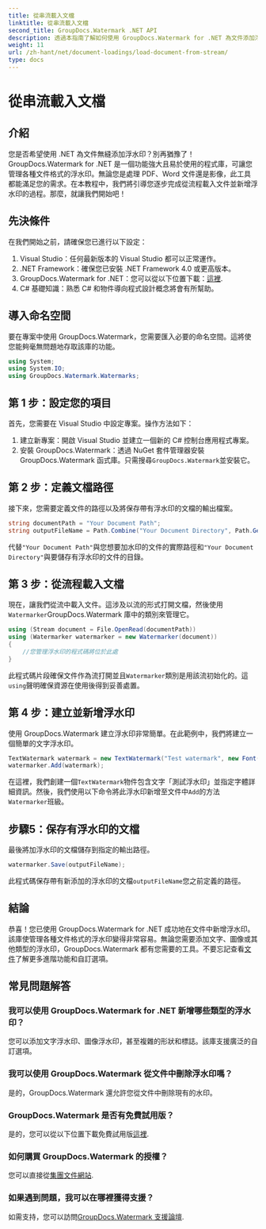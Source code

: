 ```yaml
---
title: 從串流載入文檔
linktitle: 從串流載入文檔
second_title: GroupDocs.Watermark .NET API
description: 透過本指南了解如何使用 GroupDocs.Watermark for .NET 為文件添加浮水印。非常適合希望增強文件安全性的開發人員。
weight: 11
url: /zh-hant/net/document-loadings/load-document-from-stream/
type: docs
---
```

# 從串流載入文檔

## 介紹
您是否希望使用 .NET 為文件無縫添加浮水印？別再猶豫了！ GroupDocs.Watermark for .NET 是一個功能強大且易於使用的程式庫，可讓您管理各種文件格式的浮水印。無論您是處理 PDF、Word 文件還是影像，此工具都能滿足您的需求。在本教程中，我們將引導您逐步完成從流程載入文件並新增浮水印的過程。那麼，就讓我們開始吧！
## 先決條件
在我們開始之前，請確保您已進行以下設定：
1. Visual Studio：任何最新版本的 Visual Studio 都可以正常運作。
2. .NET Framework：確保您已安裝 .NET Framework 4.0 或更高版本。
3.  GroupDocs.Watermark for .NET：您可以從以下位置下載：[這裡](https://releases.groupdocs.com/Watermark/net/).
4. C# 基礎知識：熟悉 C# 和物件導向程式設計概念將會有所幫助。

## 導入命名空間
要在專案中使用 GroupDocs.Watermark，您需要匯入必要的命名空間。這將使您能夠毫無問題地存取該庫的功能。
```csharp
using System;
using System.IO;
using GroupDocs.Watermark.Watermarks;
```
## 第 1 步：設定您的項目
首先，您需要在 Visual Studio 中設定專案。操作方法如下：
1. 建立新專案：開啟 Visual Studio 並建立一個新的 C# 控制台應用程式專案。
2. 安裝 GroupDocs.Watermark：透過 NuGet 套件管理器安裝 GroupDocs.Watermark 函式庫。只需搜尋`GroupDocs.Watermark`並安裝它。
## 第 2 步：定義文檔路徑
接下來，您需要定義文件的路徑以及將保存帶有浮水印的文檔的輸出檔案。
```csharp
string documentPath = "Your Document Path";
string outputFileName = Path.Combine("Your Document Directory", Path.GetFileName(documentPath));
```
代替`"Your Document Path"`與您想要加水印的文件的實際路徑和`"Your Document Directory"`與要儲存有浮水印的文件的目錄。
## 第 3 步：從流程載入文檔
現在，讓我們從流中載入文件。這涉及以流的形式打開文檔，然後使用`Watermarker`GroupDocs.Watermark 庫中的類別來管理它。
```csharp
using (Stream document = File.OpenRead(documentPath))
using (Watermarker watermarker = new Watermarker(document))
{
    //您管理浮水印的程式碼將位於此處
}
```
此程式碼片段確保文件作為流打開並且`Watermarker`類別是用該流初始化的。這`using`聲明確保資源在使用後得到妥善處置。
## 第 4 步：建立並新增浮水印
使用 GroupDocs.Watermark 建立浮水印非常簡單。在此範例中，我們將建立一個簡單的文字浮水印。
```csharp
TextWatermark watermark = new TextWatermark("Test watermark", new Font("Arial", 12));
watermarker.Add(watermark);
```
在這裡，我們創建一個`TextWatermark`物件包含文字「測試浮水印」並指定字體詳細資訊。然後，我們使用以下命令將此浮水印新增至文件中`Add`的方法`Watermarker`班級。
## 步驟5：保存有浮水印的文檔
最後將加浮水印的文檔儲存到指定的輸出路徑。
```csharp
watermarker.Save(outputFileName);
```
此程式碼保存帶有新添加的浮水印的文檔`outputFileName`您之前定義的路徑。

## 結論
恭喜！您已使用 GroupDocs.Watermark for .NET 成功地在文件中新增浮水印。該庫使管理各種文件格式的浮水印變得非常容易。無論您需要添加文字、圖像或其他類型的浮水印，GroupDocs.Watermark 都有您需要的工具。不要忘記查看[文件](https://tutorials.groupdocs.com/Watermark/net/)了解更多進階功能和自訂選項。
## 常見問題解答
### 我可以使用 GroupDocs.Watermark for .NET 新增哪些類型的浮水印？
您可以添加文字浮水印、圖像浮水印，甚至複雜的形狀和標誌。該庫支援廣泛的自訂選項。
### 我可以使用 GroupDocs.Watermark 從文件中刪除浮水印嗎？
是的，GroupDocs.Watermark 還允許您從文件中刪除現有的水印。
### GroupDocs.Watermark 是否有免費試用版？
是的，您可以從以下位置下載免費試用版[這裡](https://releases.groupdocs.com/).
### 如何購買 GroupDocs.Watermark 的授權？
您可以直接從[集團文件網站](https://purchase.groupdocs.com/buy).
### 如果遇到問題，我可以在哪裡獲得支援？
如需支持，您可以訪問[GroupDocs.Watermark 支援論壇](https://forum.groupdocs.com/c/watermark/19).